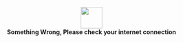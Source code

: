 <div align="center">
    <img align='center' src="https://github.githubassets.com/images/spinners/octocat-spinner-128.gif" height=50 width=50>
    <br>
    <b align="center">Something Wrong, Please check your internet connection</b>
</div>
